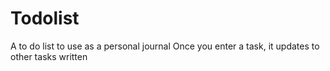 # Todolist
A to do list to use as a personal journal
Once you enter a task, it updates to other tasks written
